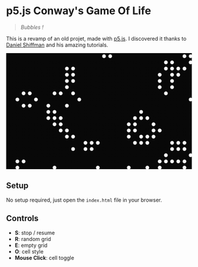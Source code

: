 # p5.js Conway's Game Of Life

> _Bubbles !_

This is a revamp of an old projet, made with [p5.js](https://p5js.org/). I discovered it thanks to [Daniel Shiffman](https://www.youtube.com/user/shiffman) and his amazing tutorials.

<div align=center>
  <img src="https://raw.githubusercontent.com/alexis-benamar/p5-cgol/master/screenshot.png">
</div>

## Setup

No setup required, just open the `index.html` file in your browser.

## Controls

* **S**: stop / resume
* **R**: random grid
* **E**: empty grid
* **O**: cell style
* **Mouse Click**: cell toggle

